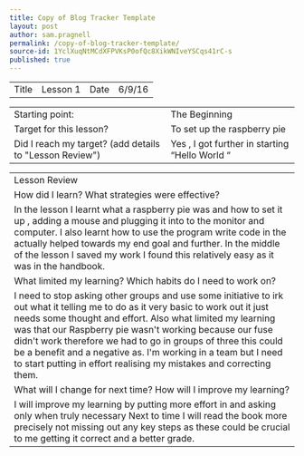 ```yaml
---
title: Copy of Blog Tracker Template
layout: post
author: sam.pragnell
permalink: /copy-of-blog-tracker-template/
source-id: 1YclXuqNtMCdXFPVKsP0ofQc8XikWNIveYSCqs41rC-s
published: true
---
```

<table>
  <tr>
    <td>Title</td>
    <td>Lesson 1</td>
    <td>Date</td>
    <td>6/9/16</td>
  </tr>
</table>


<table>
  <tr>
    <td>Starting point:</td>
    <td>The Beginning </td>
  </tr>
  <tr>
    <td>Target for this lesson?</td>
    <td>To set up the raspberry pie</td>
  </tr>
  <tr>
    <td>Did I reach my target? 
(add details to "Lesson Review")</td>
    <td>Yes , I got further in starting “Hello World “</td>
  </tr>
</table>


<table>
  <tr>
    <td>Lesson Review</td>
  </tr>
  <tr>
    <td>How did I learn? What strategies were effective? </td>
  </tr>
  <tr>
    <td>In the lesson I learnt what a raspberry pie was and how to set it up , adding a mouse and plugging it into to the monitor and computer.
I also learnt how to use the program write code in the actually helped towards my end goal and further.
In the middle of the lesson I saved my work I found this relatively easy as it was in the handbook.</td>
  </tr>
  <tr>
    <td>What limited my learning? Which habits do I need to work on? </td>
  </tr>
  <tr>
    <td>I need to stop asking other groups and use some initiative to irk out what it telling me to do as it very basic to work out it just needs some thought and effort.
Also what limited my learning was that our Raspberry pie wasn't working because our fuse didn't work therefore we had to go in groups of three this could be a benefit and a negative as. I'm working in a team but I need to start putting in effort realising my mistakes and correcting them.</td>
  </tr>
  <tr>
    <td>What will I change for next time? How will I improve my learning?</td>
  </tr>
  <tr>
    <td>I will improve my learning by putting more effort in and asking only when truly necessary 
Next to time I will read the book more precisely not missing out any key steps as these could be crucial to me getting it correct and a better grade.</td>
  </tr>
</table>


